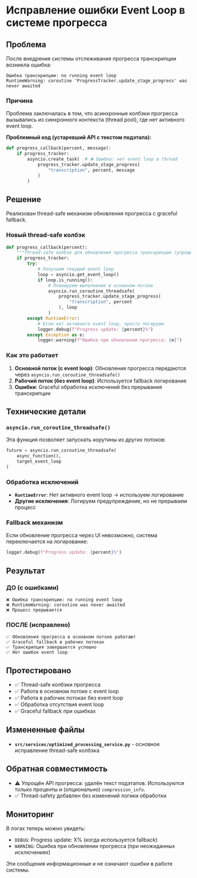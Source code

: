 # Исправление ошибки Event Loop в системе прогресса

## Проблема

После внедрения системы отслеживания прогресса транскрипции возникла ошибка:

```
Ошибка транскрипции: no running event loop
RuntimeWarning: coroutine 'ProgressTracker.update_stage_progress' was never awaited
```

### Причина

Проблема заключалась в том, что асинхронные колбэки прогресса вызывались из синхронного контекста (thread pool), где нет активного event loop.

**Проблемный код (устаревший API с текстом подэтапа):**
```python
def progress_callback(percent, message):
    if progress_tracker:
        asyncio.create_task(  # ❌ Ошибка: нет event loop в thread
            progress_tracker.update_stage_progress(
                "transcription", percent, message
            )
        )
```

## Решение

Реализован thread-safe механизм обновления прогресса с graceful fallback.

### Новый thread-safe колбэк

```python
def progress_callback(percent):
    """Thread-safe колбэк для обновления прогресса транскрипции (упрощённый API)"""
    if progress_tracker:
        try:
            # Получаем текущий event loop
            loop = asyncio.get_event_loop()
            if loop.is_running():
                # Планируем выполнение в основном потоке
                asyncio.run_coroutine_threadsafe(
                    progress_tracker.update_stage_progress(
                        "transcription", percent
                    ), loop
                )
        except RuntimeError:
            # Если нет активного event loop, просто логируем
            logger.debug(f"Progress update: {percent}%")
        except Exception as e:
            logger.warning(f"Ошибка при обновлении прогресса: {e}")
```

### Как это работает

1. **Основной поток (с event loop)**: Обновления прогресса передаются через `asyncio.run_coroutine_threadsafe()`
2. **Рабочий поток (без event loop)**: Используется fallback логирование
3. **Ошибки**: Graceful обработка исключений без прерывания транскрипции

## Технические детали

### `asyncio.run_coroutine_threadsafe()`

Эта функция позволяет запускать корутины из других потоков:

```python
future = asyncio.run_coroutine_threadsafe(
    async_function(),
    target_event_loop
)
```

### Обработка исключений

- **`RuntimeError`**: Нет активного event loop → используем логирование
- **Другие исключения**: Логируем предупреждение, но не прерываем процесс

### Fallback механизм

Если обновление прогресса через UI невозможно, система переключается на логирование:

```python
logger.debug(f"Progress update: {percent}%")
```

## Результат

### ДО (с ошибками)
```
❌ Ошибка транскрипции: no running event loop
❌ RuntimeWarning: coroutine was never awaited
❌ Процесс прерывается
```

### ПОСЛЕ (исправлено)
```
✅ Обновления прогресса в основном потоке работают
✅ Graceful fallback в рабочих потоках
✅ Транскрипция завершается успешно
✅ Нет ошибок event loop
```

## Протестировано

- ✅ Thread-safe колбэки прогресса
- ✅ Работа в основном потоке с event loop
- ✅ Работа в рабочих потоках без event loop
- ✅ Обработка отсутствия event loop
- ✅ Graceful fallback при ошибках

## Измененные файлы

- **`src/services/optimized_processing_service.py`** - основное исправление thread-safe колбэка

## Обратная совместимость

- ⚠️ Упрощён API прогресса: удалён текст подэтапов. Используются только проценты и (опционально) `compression_info`.
- ✅ Thread-safety добавлен без изменений логики обработки

## Мониторинг

В логах теперь можно увидеть:
- `DEBUG`: Progress update: X% (когда используется fallback)
- `WARNING`: Ошибка при обновлении прогресса (при неожиданных исключениях)

Эти сообщения информационные и не означают ошибки в работе системы.
